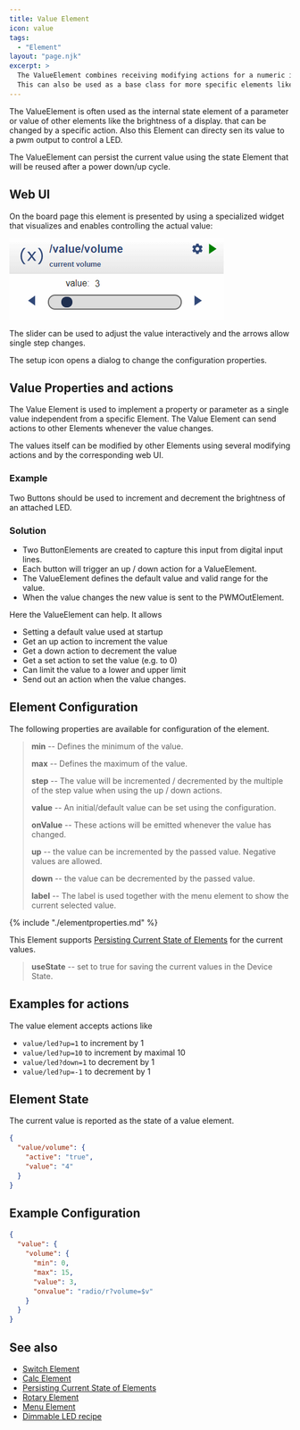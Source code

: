 ```yaml
---
title: Value Element
icon: value
tags: 
  - "Element"
layout: "page.njk"
excerpt: >
  The ValueElement combines receiving modifying actions for a numeric integer value and sending actions on changing the value.
  This can also be used as a base class for more specific elements like the switch or calc element.
---
```


The ValueElement is often used as the internal state element of a parameter or value of other elements like the
brightness of a display.  that can be changed by a specific action.  Also this Element can directy sen its value to a
pwm output to control a LED.

The ValueElement can persist the current value using the state Element that will be reused after a power down/up cycle.


## Web UI

On the board page this element is presented by using a specialized widget that visualizes and enables controlling the
actual value:

![Value Widget](/elements/valueui.png)

The slider can be used to adjust the value interactively and the arrows allow single step changes.

The setup icon opens a dialog to change the configuration properties.


## Value Properties and actions

The Value Element is used to implement a property or parameter as a single value independent from a specific Element.
The Value Element can send actions to other Elements whenever the value changes.

The values itself can be modified by other Elements using several modifying actions and by the corresponding web UI.


### Example

Two Buttons should be used to increment and decrement the brightness of an attached LED.


### Solution

* Two ButtonElements are created to capture this input from digital input lines.
* Each button will trigger an up / down action for a ValueElement.
* The ValueElement defines the default value and valid range for the value.
* When the value changes the new value is sent to the PWMOutElement.

Here the ValueElement can help. It allows

* Setting a default value used at startup
* Get an up action to increment the value
* Get a down action to decrement the value
* Get a set action to set the value (e.g. to 0)
* Can limit the value to a lower and upper limit
* Send out an action when the value changes.

## Element Configuration

<object data="/element.svg?value" type="image/svg+xml"></object>

The following properties are available for configuration of the element.

> **min** -- Defines the minimum of the value.
>
> **max** -- Defines the maximum of the value.
>
> **step** -- The value will be incremented / decremented by the multiple of the step value
> when using the up / down actions.
>
> **value** -- An initial/default value can be set using the configuration.
>
> **onValue** -- These actions will be emitted whenever the value has changed.
>
> **up** -- the value can be incremented by the passed value. Negative values are allowed.
>
> **down** -- the value can be decremented by the passed value.
>
> **label** -- The label is used together with the menu element to show the current selected value.

{% include "./elementproperties.md" %}

This Element supports [Persisting Current State of Elements](/elements/state.md) for the current values.

> **useState** -- set to true for saving the current values in the Device State.


## Examples for actions

The value element accepts actions like

* `value/led?up=1` to increment by 1
* `value/led?up=10` to increment by maximal 10
* `value/led?down=1` to decrement by 1
* `value/led?up=-1` to decrement by 1

## Element State

The current value is reported as the state of a value element.

``` json
{
  "value/volume": {
    "active": "true",
    "value": "4"
  }
}
```

## Example Configuration

``` json
{
  "value": {
    "volume": {
      "min": 0,
      "max": 15,
      "value": 3,
      "onvalue": "radio/r?volume=$v"
    }
  }
}
```

## See also

* [Switch Element](/elements/switch.md)
* [Calc Element](/elements/calc.md)
* [Persisting Current State of Elements](/elements/state.md)
* [Rotary Element](/elements/rotary.md)
* [Menu Element](/elements/menu.md)
* [Dimmable LED recipe](/recipes/leddim.md)

